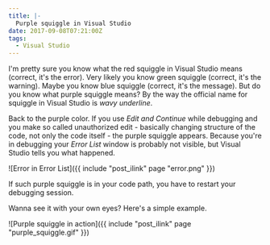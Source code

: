 ```yaml
---
title: |-
  Purple squiggle in Visual Studio
date: 2017-09-08T07:21:00Z
tags:
  - Visual Studio
---
```

I'm pretty sure you know what the red squiggle in Visual Studio means (correct, it's the error). Very likely you know green squiggle (correct, it's the warning). Maybe you know blue squiggle (correct, it's the message). But do you know what purple squiggle means? By the way the official name for squiggle in Visual Studio is _wavy underline_. 

<!-- excerpt -->

Back to the purple color. If you use _Edit and Continue_ while debugging and you make so called unauthorized edit - basically changing structure of the code, not only the code itself - the purple squiggle appears. Because you're in debugging your _Error List_ window is probably not visible, but Visual Studio tells you what happened.

![Error in Error List]({{ include "post_ilink" page "error.png" }})

If such purple squiggle is in your code path, you have to restart your debugging session.

Wanna see it with your own eyes? Here's a simple example.

![Purple squiggle in action]({{ include "post_ilink" page "purple_squiggle.gif" }})